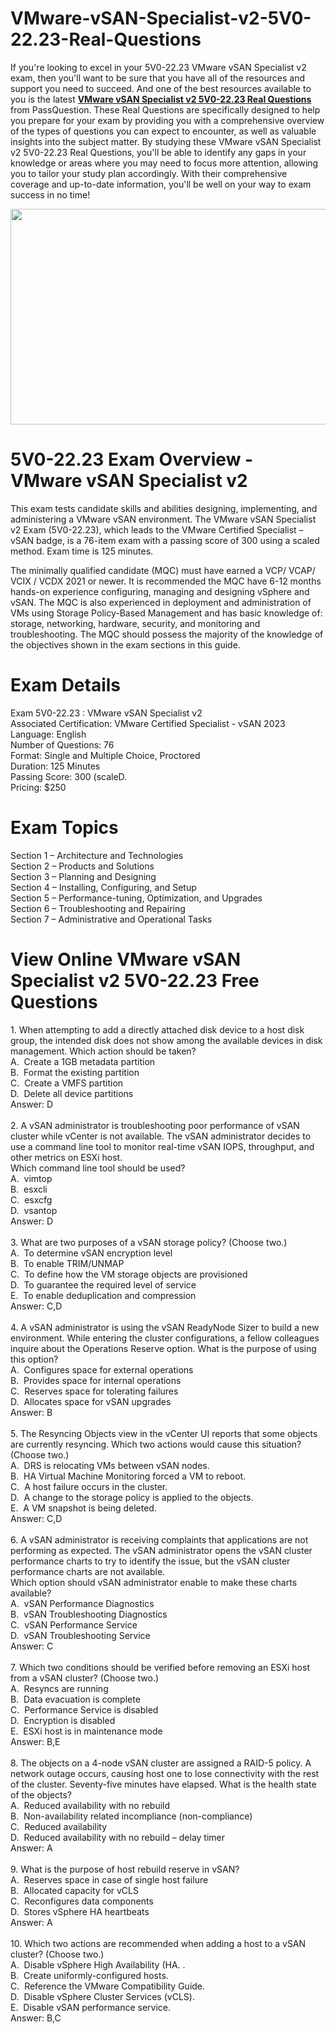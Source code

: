 # VMware-vSAN-Specialist-v2-5V0-22.23-Real-Questions
<p>If you&#39;re looking to excel in your 5V0-22.23 VMware vSAN Specialist v2 exam, then you&#39;ll want to be sure that you have all of the resources and support you need to succeed. And one of the best resources available to you is the latest <strong><a href="https://www.passquestion.com/5v0-22-23.html">VMware vSAN Specialist v2 5V0-22.23 Real Questions</a></strong> from PassQuestion. These Real Questions are specifically designed to help you prepare for your exam by providing you with a comprehensive overview of the types of questions you can expect to encounter, as well as valuable insights into the subject matter. By studying these VMware vSAN Specialist v2 5V0-22.23 Real Questions, you&#39;ll be able to identify any gaps in your knowledge or areas where you may need to focus more attention, allowing you to tailor your study plan accordingly. With their comprehensive coverage and up-to-date information, you&#39;ll be well on your way to exam success in no time!</p>

<p><img alt="" src="https://www.passquestion.com/uploads/pqcom/images/20230901/0e0e1138bff00f1d1322b8b96b93357a.png" style="height:345px; width:618px" /></p>

<h1>5V0-22.23 Exam Overview - VMware vSAN Specialist v2</h1>

<p>This exam tests candidate skills and abilities designing, implementing, and administering a VMware vSAN environment. The VMware vSAN Specialist v2 Exam (5V0-22.23), which leads to the VMware Certified Specialist &ndash; vSAN badge, is a 76-item exam with a passing score of 300 using a scaled method. Exam time is 125 minutes. &nbsp;</p>

<p>The minimally qualified candidate (MQC) must have earned a VCP/ VCAP/ VCIX / VCDX 2021 or newer. It is recommended the MQC have 6-12 months hands-on experience configuring, managing and designing vSphere and vSAN. The MQC is also experienced in deployment and administration of VMs using Storage Policy-Based Management and has basic knowledge of: storage, networking, hardware, security, and monitoring and troubleshooting. The MQC should possess the majority of the knowledge of the objectives shown in the exam sections in this guide.&nbsp;</p>

<h1>Exam Details</h1>

<p>Exam 5V0-22.23 : VMware vSAN Specialist v2<br />
Associated Certification: VMware Certified Specialist - vSAN 2023<br />
Language: English<br />
Number of Questions: 76<br />
Format: Single and Multiple Choice, Proctored<br />
Duration: 125 Minutes<br />
Passing Score: 300 (scaleD.<br />
Pricing: $250</p>

<h1>Exam Topics</h1>

<p>Section 1 &ndash; Architecture and Technologies<br />
Section 2 &ndash; Products and Solutions<br />
Section 3 &ndash; Planning and Designing<br />
Section 4 &ndash; Installing, Configuring, and Setup<br />
Section 5 &ndash; Performance-tuning, Optimization, and Upgrades<br />
Section 6 &ndash; Troubleshooting and Repairing<br />
Section 7 &ndash; Administrative and Operational Tasks</p>

<h1>View Online VMware vSAN Specialist v2 5V0-22.23 Free Questions</h1>

<p>1. When attempting to add a directly attached disk device to a host disk group, the intended disk does not show among the available devices in disk management. Which action should be taken?<br />
A. &nbsp;Create a 1GB metadata partition<br />
B. &nbsp;Format the existing partition<br />
C. &nbsp;Create a VMFS partition<br />
D. &nbsp;Delete all device partitions<br />
Answer: D<br />
&nbsp;<br />
2. A vSAN administrator is troubleshooting poor performance of vSAN cluster while vCenter is not available. The vSAN administrator decides to use a command line tool to monitor real-time vSAN IOPS, throughput, and other metrics on ESXi host.<br />
Which command line tool should be used?<br />
A. &nbsp;vimtop<br />
B. &nbsp;esxcli<br />
C. &nbsp;esxcfg<br />
D. &nbsp;vsantop<br />
Answer: D<br />
&nbsp;<br />
3. What are two purposes of a vSAN storage policy? (Choose two.)<br />
A. &nbsp;To determine vSAN encryption level<br />
B. &nbsp;To enable TRIM/UNMAP<br />
C. &nbsp;To define how the VM storage objects are provisioned<br />
D. &nbsp;To guarantee the required level of service<br />
E. &nbsp;To enable deduplication and compression<br />
Answer: C,D<br />
&nbsp;<br />
4. A vSAN administrator is using the vSAN ReadyNode Sizer to build a new environment. While entering the cluster configurations, a fellow colleagues inquire about the Operations Reserve option. What is the purpose of using this option?<br />
A. &nbsp;Configures space for external operations<br />
B. &nbsp;Provides space for internal operations<br />
C. &nbsp;Reserves space for tolerating failures<br />
D. &nbsp;Allocates space for vSAN upgrades<br />
Answer: B<br />
&nbsp;<br />
5. The Resyncing Objects view in the vCenter UI reports that some objects are currently resyncing. Which two actions would cause this situation?<br />
(Choose two.)<br />
A. &nbsp;DRS is relocating VMs between vSAN nodes.<br />
B. &nbsp;HA Virtual Machine Monitoring forced a VM to reboot.<br />
C. &nbsp;A host failure occurs in the cluster.<br />
D. &nbsp;A change to the storage policy is applied to the objects.<br />
E. &nbsp;A VM snapshot is being deleted.<br />
Answer: C,D<br />
&nbsp;<br />
6. A vSAN administrator is receiving complaints that applications are not performing as expected. The vSAN administrator opens the vSAN cluster performance charts to try to identify the issue, but the vSAN cluster performance charts are not available.<br />
Which option should vSAN administrator enable to make these charts available?<br />
A. &nbsp;vSAN Performance Diagnostics<br />
B. &nbsp;vSAN Troubleshooting Diagnostics<br />
C. &nbsp;vSAN Performance Service<br />
D. &nbsp;vSAN Troubleshooting Service<br />
Answer: C<br />
&nbsp;<br />
7. Which two conditions should be verified before removing an ESXi host from a vSAN cluster? (Choose two.)<br />
A. &nbsp;Resyncs are running<br />
B. &nbsp;Data evacuation is complete<br />
C. &nbsp;Performance Service is disabled<br />
D. &nbsp;Encryption is disabled<br />
E. &nbsp;ESXi host is in maintenance mode<br />
Answer: B,E<br />
&nbsp;<br />
8. The objects on a 4-node vSAN cluster are assigned a RAID-5 policy. A network outage occurs, causing host one to lose connectivity with the rest of the cluster. Seventy-five minutes have elapsed. What is the health state of the objects?<br />
A. &nbsp;Reduced availability with no rebuild<br />
B. &nbsp;Non-availability related incompliance (non-compliance)<br />
C. &nbsp;Reduced availability<br />
D. &nbsp;Reduced availability with no rebuild &ndash; delay timer<br />
Answer: A<br />
&nbsp;<br />
9. What is the purpose of host rebuild reserve in vSAN?<br />
A. &nbsp;Reserves space in case of single host failure<br />
B. &nbsp;Allocated capacity for vCLS<br />
C. &nbsp;Reconfigures data components<br />
D. &nbsp;Stores vSphere HA heartbeats<br />
Answer: A<br />
&nbsp;<br />
10. Which two actions are recommended when adding a host to a vSAN cluster? (Choose two.)<br />
A. &nbsp;Disable vSphere High Availability (HA. .<br />
B. &nbsp;Create uniformly-configured hosts.<br />
C. &nbsp;Reference the VMware Compatibility Guide.<br />
D. &nbsp;Disable vSphere Cluster Services (vCLS).<br />
E. &nbsp;Disable vSAN performance service.<br />
Answer: B,C</p>
